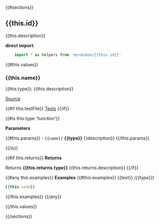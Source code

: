 {{#sections}}
## {{this.id}}

{{this.description}}

**direct import**:

```javascript
    import * as helpers from 'myrmidon/{{this.id}}'
```

{{#this.values}}
### {{this.name}}

{{this.type}}:
{{this.description}}

[Source]({{@root.info.repository.url}}/blob/{{@root.commit}}/{{this.file}}#L{{this.position}})

{{#if this.testFile}}
[Tests]({{@root.info.repository.url}}/blob/{{@root.commit}}/{{this.testFile}})
{{/if}}

{{#is this.type 'function'}}

**Parameters**

{{#this.params}}
    - `{{name}}` **{{type}}** {{description}}
{{/this.params}}

{{/is}}

{{#if this.returns}}
**Returns**

Returns **{{this.returns.type}}** {{this.returns.description}}
{{/if}}

{{#any this.examples}}
**Examples**
{{#this.examples}}
{{text}} *\({{type}}\)*
```javascript
{{this.code}}
```
{{/this.examples}}
{{/any}}

{{/this.values}}

{{/sections}}


